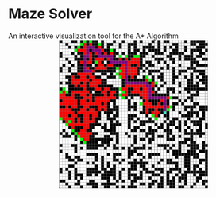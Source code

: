 # Maze Solver

An interactive visualization tool for the A\* Algorithm
<img src="./images/demo.png" alt="Demo" 
width=300px
style="display: block; margin: auto;" />

